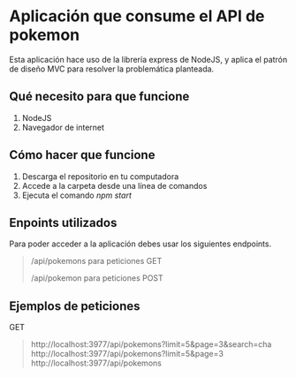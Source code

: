 # Aplicación que consume el API de pokemon

Esta aplicación hace uso de la librería express de NodeJS, y aplica el patrón de diseño MVC para resolver la problemática planteada.

## Qué necesito para que funcione
1. NodeJS
2. Navegador de internet

## Cómo hacer que funcione
1. Descarga el repositorio en tu computadora
2. Accede a la carpeta desde una línea de comandos
3. Ejecuta el comando *npm start*

## Enpoints utilizados
Para poder acceder a la aplicación debes usar los siguientes endpoints.

> /api/pokemons para peticiones GET 
>
> /api/pokemon para peticiones POST

## Ejemplos de peticiones
GET
> http://localhost:3977/api/pokemons?limit=5&page=3&search=cha
> http://localhost:3977/api/pokemons?limit=5&page=3
> http://localhost:3977/api/pokemons